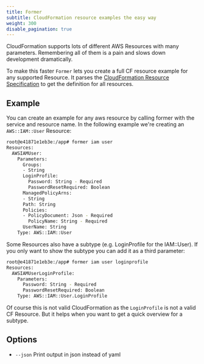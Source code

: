 ```yaml
---
title: Former
subtitle: CloudFormation resource examples the easy way
weight: 300
disable_pagination: true
---
```


CloudFormation supports lots of different AWS Resources with many parameters. Remembering all of them is a pain
and slows down development dramatically.

To make this faster `Former` lets you create a full CF resource example for any supported Resource. It parses
the [CloudFormation Resource Specification](http://docs.aws.amazon.com/AWSCloudFormation/latest/UserGuide/cfn-resource-specification.html)
to get the definition for all resources.

## Example

You can create an example for any aws resource by calling former with the service and resource name. In the following
 example we're creating an `AWS::IAM::User` Resource:

```bash
root@e41871e1eb3e:/app# former iam user
Resources:
  AWSIAMUser:
    Parameters:
      Groups:
      - String
      LoginProfile:
        Password: String - Required
        PasswordResetRequired: Boolean
      ManagedPolicyArns:
      - String
      Path: String
      Policies:
      - PolicyDocument: Json - Required
        PolicyName: String - Required
      UserName: String
    Type: AWS::IAM::User
```

Some Resources also have a subtype (e.g. LoginProfile for the IAM::User). If you only want to show the subtype
you can add it as a third parameter:

```bash
root@e41871e1eb3e:/app# former iam user loginprofile
Resources:
  AWSIAMUserLoginProfile:
    Parameters:
      Password: String - Required
      PasswordResetRequired: Boolean
    Type: AWS::IAM::User.LoginProfile
```

Of course this is not valid CloudFormation as the `LoginProfile` is not a valid CF Resource. But it helps when you
want to get a quick overview for a subtype.

## Options

* `--json` Print output in json instead of yaml
